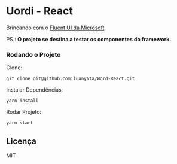 # Uordi - React 

Brincando com o [Fluent UI da Microsoft](https://developer.microsoft.com/pt-BR/fluentui#/). 

PS.: **O projeto se destina a testar os componentes do framework.**


### Rodando o Projeto

Clone:
```git
git clone git@github.com:luanyata/Word-React.git
```

Instalar Dependências:
```shell
yarn install
```

Rodar Projeto:
```
yarn start
```

## Licença
MIT